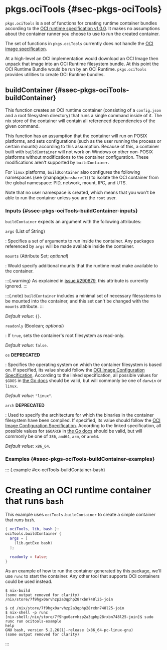 # pkgs.ociTools {#sec-pkgs-ociTools}

`pkgs.ociTools` is a set of functions for creating runtime container bundles according to the [OCI runtime specification v1.0.0](https://github.com/opencontainers/runtime-spec/blob/v1.0.0/spec.md).
It makes no assumptions about the container runner you choose to use to run the created container.

The set of functions in `pkgs.ociTools` currently does not handle the [OCI image specification](https://github.com/opencontainers/image-spec).

At a high-level an OCI implementation would download an OCI Image then unpack that image into an OCI Runtime filesystem bundle.
At this point the OCI Runtime Bundle would be run by an OCI Runtime.
`pkgs.ociTools` provides utilities to create OCI Runtime bundles.

## buildContainer {#ssec-pkgs-ociTools-buildContainer}

This function creates an OCI runtime container (consisting of a `config.json` and a root filesystem directory) that runs a single command inside of it.
The nix store of the container will contain all referenced dependencies of the given command.

This function has an assumption that the container will run on POSIX platforms, and sets configurations (such as the user running the process or certain mounts) according to this assumption.
Because of this, a container built with `buildContainer` will not work on Windows or other non-POSIX platforms without modifications to the container configuration.
These modifications aren't supported by `buildContainer`.

For `linux` platforms, `buildContainer` also configures the following namespaces (see {manpage}`unshare(1)`) to isolate the OCI container from the global namespace:
PID, network, mount, IPC, and UTS.

Note that no user namespace is created, which means that you won't be able to run the container unless you are the `root` user.

### Inputs {#ssec-pkgs-ociTools-buildContainer-inputs}

`buildContainer` expects an argument with the following attributes:

`args` (List of String)

: Specifies a set of arguments to run inside the container.
Any packages referenced by `args` will be made available inside the container.

`mounts` (Attribute Set; _optional_)

: Would specify additional mounts that the runtime must make available to the container.

:::{.warning}
As explained in [issue #290879](https://github.com/NixOS/nixpkgs/issues/290879), this attribute is currently ignored.
:::

:::{.note}
`buildContainer` includes a minimal set of necessary filesystems to be mounted into the container, and this set can't be changed with the `mounts` attribute.
:::

_Default value:_ `{}`.

`readonly` (Boolean; _optional_)

: If `true`, sets the container's root filesystem as read-only.

_Default value:_ `false`.

`os` **DEPRECATED**

: Specifies the operating system on which the container filesystem is based on.
If specified, its value should follow the [OCI Image Configuration Specification](https://github.com/opencontainers/image-spec/blob/main/config.md#properties).
According to the linked specification, all possible values for `$GOOS` in [the Go docs](https://go.dev/doc/install/source#environment) should be valid, but will commonly be one of `darwin` or `linux`.

_Default value:_ `"linux"`.

`arch` **DEPRECATED**

: Used to specify the architecture for which the binaries in the container filesystem have been compiled.
If specified, its value should follow the [OCI Image Configuration Specification](https://github.com/opencontainers/image-spec/blob/main/config.md#properties).
According to the linked specification, all possible values for `$GOARCH` in [the Go docs](https://go.dev/doc/install/source#environment) should be valid, but will commonly be one of `386`, `amd64`, `arm`, or `arm64`.

_Default value:_ `x86_64`.

### Examples {#ssec-pkgs-ociTools-buildContainer-examples}

::: {.example #ex-ociTools-buildContainer-bash}

# Creating an OCI runtime container that runs `bash`

This example uses `ociTools.buildContainer` to create a simple container that runs `bash`.

```nix
{ ociTools, lib, bash }:
ociTools.buildContainer {
  args = [
    (lib.getExe bash)
  ];

  readonly = false;
}
```

As an example of how to run the container generated by this package, we'll use `runc` to start the container.
Any other tool that supports OCI containers could be used instead.

```shell
$ nix-build
(some output removed for clarity)
/nix/store/7f9hgx0arvhzp2a3qphp28rxbn748l25-join

$ cd /nix/store/7f9hgx0arvhzp2a3qphp28rxbn748l25-join
$ nix-shell -p runc
[nix-shell:/nix/store/7f9hgx0arvhzp2a3qphp28rxbn748l25-join]$ sudo runc run ocitools-example
help
GNU bash, version 5.2.26(1)-release (x86_64-pc-linux-gnu)
(some output removed for clarity)
```

:::
